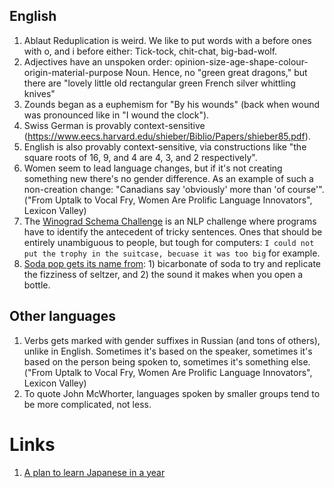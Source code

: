 ## English

1. Ablaut Reduplication is weird. We like to put words with a before ones with o, and i before either: Tick-tock, chit-chat, big-bad-wolf.
1. Adjectives have an unspoken order: opinion-size-age-shape-colour-origin-material-purpose Noun. Hence, no "green great dragons," but there are "lovely little old rectangular green French silver whittling knives"
1. Zounds began as a euphemism for "By his wounds" (back when wound was pronounced like in "I wound the clock").
1. Swiss German is provably context-sensitive (https://www.eecs.harvard.edu/shieber/Biblio/Papers/shieber85.pdf).
1. English is also provably context-sensitive, via constructions like "the square roots of 16, 9, and 4 are 4, 3, and 2 respectively".
1. Women seem to lead language changes, but if it's not creating something new there's no gender difference. As an example of such a non-creation change: "Canadians say 'obviously' more than 'of course'". ("From Uptalk to Vocal Fry, Women Are Prolific Language Innovators", Lexicon Valley)
1. The [Winograd Schema Challenge](https://en.wikipedia.org/wiki/Winograd_Schema_Challenge) is an NLP challenge where programs have to identify the antecedent of tricky sentences. Ones that should be entirely unambiguous to people, but tough for computers: `I could not put the trophy in the suitcase, becuase it was too big` for example.
1. [Soda pop gets its name from](https://kitchensavvy.com/how-soda-pop-got-its-name): 1) bicarbonate of soda to try and replicate the fizziness of seltzer, and 2) the sound it makes when you open a bottle. 

## Other languages
1. Verbs gets marked with gender suffixes in Russian (and tons of others), unlike in English. Sometimes it's based on the speaker, sometimes it's based on the person being spoken to, sometimes it's something else. ("From Uptalk to Vocal Fry, Women Are Prolific Language Innovators", Lexicon Valley)
1. To quote John McWhorter, languages spoken by smaller groups tend to be more complicated, not less.

# Links
1. [A plan to learn Japanese in a year](https://www.reddit.com/r/languagelearning/comments/6q4h6a/a_year_to_learn_japanese/dkuskc2/)
